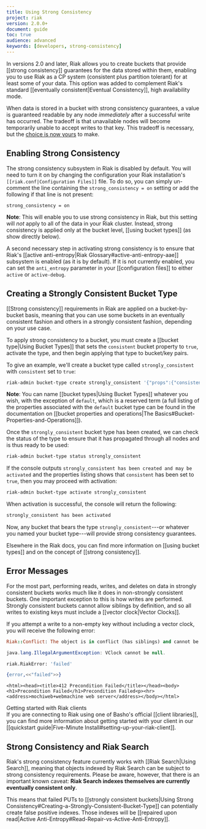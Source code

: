 ```yaml
---
title: Using Strong Consistency
project: riak
version: 2.0.0+
document: guide
toc: true
audience: advanced
keywords: [developers, strong-consistency]
---
```


In versions 2.0 and later, Riak allows you to create buckets that provide [[strong consistency]] guarantees for the data stored within them, enabling you to use Riak as a CP system (consistent plus partition tolerant) for at least some of your data. This option was added to complement Riak's standard [[eventually consistent|Eventual Consistency]], high availability mode.

When data is stored in a bucket with strong consistency guarantees, a value is guaranteed readable by any node *immediately* after a successful write has occurred. The tradeoff is that unavailable nodes will become temporarily unable to accept writes to that key. This tradeoff is necessary, but the [choice is now yours](http://en.wikipedia.org/wiki/CAP_theorem) to make.

## Enabling Strong Consistency

The strong consistency subsystem in Riak is disabled by default. You will need to turn it on by changing the configuration your Riak installation's `[[riak.conf|Configuration Files]]` file. To do so, you can simply un-comment the line containing the `strong_consistency = on` setting or add the following if that line is not present:

```riakconf
strong_consistency = on
```

**Note**: This will enable you to use strong consistency in Riak, but this setting will _not_ apply to all of the data in your Riak cluster. Instead, strong consistency is applied only at the bucket level, [[using bucket types]] (as show directly below).

A second necessary step in activating strong consistency is to ensure that Riak's [[active anti-entropy|Riak Glossary#active-anti-entropy-aae]] subsystem is enabled (as it is by default). If it is not currently enabled, you can set the `anti_entropy` parameter in your [[configuration files]] to either `active` or `active-debug`.

## Creating a Strongly Consistent Bucket Type

[[Strong consistency]] requirements in Riak are applied on a bucket-by-bucket basis, meaning that you can use some buckets in an eventually consistent fashion and others in a strongly consistent fashion, depending on your use case.

To apply strong consistency to a bucket, you must create a [[bucket type|Using Bucket Types]] that sets the `consistent` bucket property to `true`, activate the type, and then begin applying that type to bucket/key pairs.

To give an example, we'll create a bucket type called `strongly_consistent` with `consistent` set to `true`:

```bash
riak-admin bucket-type create strongly_consistent '{"props":{"consistent":true}}'
```

**Note**: You can name [[bucket types|Using Bucket Types]] whatever you wish, with the exception of `default`, which is a reserved term (a full listing of the properties associated with the `default` bucket type can be found in the documentation on [[bucket properties and operations|The Basics#Bucket-Properties-and-Operations]]).

Once the `strongly_consistent` bucket type has been created, we can check the status of the type to ensure that it has propagated through all nodes and is thus ready to be used:


```bash
riak-admin bucket-type status strongly_consistent
```

If the console outputs `strongly_consistent has been created and may be activated` and the properties listing shows that `consistent` has been set to `true`, then you may proceed with activation:

```bash
riak-admin bucket-type activate strongly_consistent
```

When activation is successful, the console will return the following:

```bash
strongly_consistent has been activated
```

Now, any bucket that bears the type `strongly_consistent`---or whatever you named your bucket type---will provide strong consistency guarantees.

Elsewhere in the Riak docs, you can find more information on [[using bucket types]] and on the concept of [[strong consistency]].

## Error Messages

For the most part, performing reads, writes, and deletes on data in strongly consistent buckets works much like it does in non-strongly consistent buckets. One important exception to this is how writes are performed. Strongly consistent buckets cannot allow siblings by definition, and so all writes to existing keys must include a [[vector clock|Vector Clocks]].

If you attempt a write to a non-empty key without including a vector clock, you will receive the following error:

```ruby
Riak::Conflict: The object is in conflict (has siblings) and cannot be treated singly or saved:
```

```java
java.lang.IllegalArgumentException: VClock cannot be null.
```

```python
riak.RiakError: 'failed'
```

```erlang
{error,<<"failed">>}
```

```curl
<html><head><title>412 Precondition Failed</title></head><body><h1>Precondition Failed</h1>Precondition Failed<p><hr><address>mochiweb+webmachine web server</address></body></html>
```

<div class="note">
<div class="title">Getting started with Riak clients</div>
If you are connecting to Riak using one of Basho's official
[[client libraries]], you can find more information about getting
started with your client in our [[quickstart guide|Five-Minute Install#setting-up-your-riak-client]].
</div>

## Strong Consistency and Riak Search

Riak's strong consistency feature currently works with [[Riak Search|Using Search]], meaning that objects indexed by Riak Search can be subject to strong consistency requirements. Please be aware, however, that there is an important known caveat: **Riak Search indexes themselves are currently eventually consistent only**.

This means that failed PUTs to [[strongly consistent buckets|Using Strong Consistency#Creating-a-Strongly-Consistent-Bucket-Type]] can potentially create false positive indexes. Those indexes will be [[repaired upon read|Active Anti-Entropy#Read-Repair-vs-Active-Anti-Entropy]].
